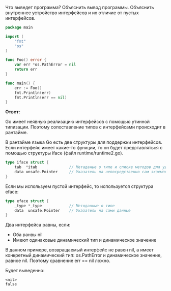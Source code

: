 Что выведет программа? Объяснить вывод программы. Объяснить внутреннее устройство интерфейсов и их отличие от пустых интерфейсов.

```go
package main

import (
	"fmt"
	"os"
)

func Foo() error {
	var err *os.PathError = nil
	return err
}

func main() {
	err := Foo()
	fmt.Println(err)
	fmt.Println(err == nil)
}
```

**Ответ:**

Go имеет неявную реализацию интерфейсов с помощью утинной типизации.
Поэтому сопоставление типов с интерфейсами происходит в рантайме. 

В рантайме языка Go есть две структуры для поддержки интерфейсов.
Если интерфейс имеет какие-то функции, то он будет представляться с помощью структуры iface (файл runtime/runtime2.go).
```go
type iface struct {
	tab  *itab				// Метаданые о типе и списке методов для удовлетворения интерфейса.
	data unsafe.Pointer		// Указатель на непосредственно сам экземпляр типа.
}
```
Если мы используем пустой интерфейс, то используется структура eface:
```go 
type eface struct {
	_type *_type			// Методанные о типе
	data  unsafe.Pointer	// Указатель на сами данные
}
```

Два интерфейса равны, если:
- Оба ранвы nil
- Имеют одинаковые динамический тип и динамическое значение

В данном примере, возвращаемый интерфейс не равен nil, а имеет 
конкретный динамический тип: os.PathError и динамическое значение, равное nil. Поэтому сравнение err == nil ложно.

Будет выведенно:
```
<nil>
false
```

